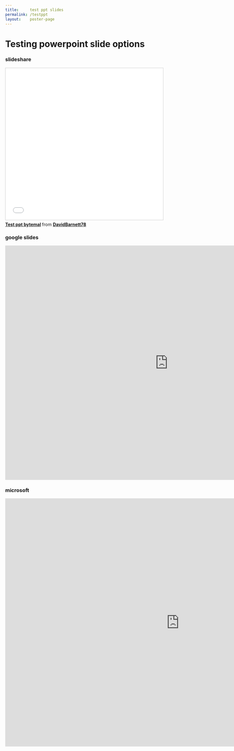 ```yaml
---
title:     test ppt slides
permalink: /testppt
layout:    poster-page
---
```


# Testing powerpoint slide options

### slideshare

<iframe src="//www.slideshare.net/slideshow/embed_code/key/BAkbvftfwrcGMR" width="1000" height="485" frameborder="0" marginwidth="0" marginheight="0" scrolling="no" style="border:1px solid #CCC; border-width:1px; margin-bottom:5px; max-width: 100%;" allowfullscreen> </iframe> <div style="margin-bottom:5px"> <strong> <a href="//www.slideshare.net/DavidBarnett78/test-ppt-bytemal" title="Test ppt bytemal" target="_blank">Test ppt bytemal</a> </strong> from <strong><a href="https://www.slideshare.net/DavidBarnett78" target="_blank">DavidBarnett78</a></strong> </div>

### google slides

<iframe src="https://docs.google.com/presentation/d/e/2PACX-1vT4vs631B1Dpp_vf8L-Yi5Y87ecKjfT9VsLEY6Pga2wpy-6tNnoxA_M2AgrkP4rrTe8-jNFdm_tdC-y/embed?start=false&loop=false&delayms=60000" frameborder="0" width="1040" height="749" allowfullscreen="true" mozallowfullscreen="true" webkitallowfullscreen="true"></iframe>

### microsoft

<iframe src="http://onedrive.live.com/embed?cid=A2151E2FC790ECA0&amp;resid=A2151E2FC790ECA0%214410&amp;authkey=APQ7xBEQam55Q7c&amp;em=2&amp;wdAr=1.4444444444444444" width="1111px" height="793px" frameborder="0">This is an embedded <a target="_blank" href="https://office.com">Microsoft Office</a> presentation, powered by <a target="_blank" href="https://office.com/webapps">Office</a>.</iframe>